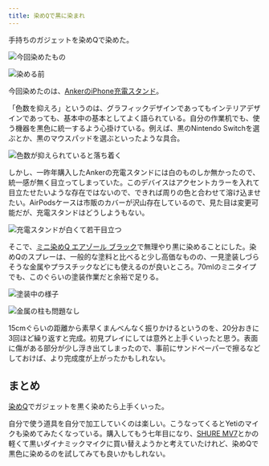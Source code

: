```yaml
---
title: 染めQで黒に染まれ
---
```

手持ちのガジェットを染めQで染めた。

![](https://lh4.googleusercontent.com/R6TxFr6p7N_RTNCrJg6NiZz-gRn9A-DrKHK8ryXn6eX5eaLNOykOHfIK7-pcuL21O0mXnJG_4bRYbXDn1s04X-_3I7PwspSOZFciT1ycwwdeJlJng-l30ngYGuyIb9ys-9ccBMY_MOT32F-IkQ "今回染めたもの")

![](https://lh4.googleusercontent.com/AzoY0ay7sLGAN3T1JT1s7TeIBdsF9EpUrMtnMGAzOZprv9n-Ht41T698BPFrtIPx5LHMBYiXYE8dGgGhq-LD7Hu3hM9mT8cTt3AIaHoXJKt1NMr-vfmAyiTC7fTAEVd_hikhvp0Qe0lvxO-l5w "染める前")

今回染めたのは、[AnkerのiPhone充電スタンド](https://r7kamura.com/articles/2021-09-06-anker-iphone-stand)。

「色数を抑えろ」というのは、グラフィックデザインであってもインテリアデザインであっても、基本中の基本としてよく語られている。自分の作業机でも、使う機器を黒色に統一するよう心掛けている。例えば、黒のNintendo Switchを選ぶとか、黒のマウスパッドを選ぶといったような具合。

![](https://lh3.googleusercontent.com/bwKCHphNRvlK8uxJma6OonnpFgwacmhVbKxLwA5ooNlrwbw7Uuwudx-hUWPSYPw-NmdwZQuj_2pSRz22REa9osDaj1_fz1ScVXJzzBt_4YnmziGwa-PTdbO3YweLeo05ZwAFCGCs2-E1VlfWaQ "色数が抑えられていると落ち着く")

しかし、一昨年購入したAnkerの充電スタンドには白のものしか無かったので、統一感が無く目立ってしまっていた。このデバイスはアクセントカラーを入れて目立たせたいような存在ではないので、できれば周りの色と合わせて溶け込ませたい。AirPodsケースは市販のカバーが沢山存在しているので、見た目は変更可能だが、充電スタンドはどうしようもない。

![](https://lh4.googleusercontent.com/DdKKRaJBPiDjm8Jgrg-SJr-moG8LHX4gMxfWEAi30mrcD1WF35mdzzNQIYU0-bZynl6SdeYemWdg6FyBCDyV2xgufpsp64LZk0iAwGUUQ-0lTq6C1C0H1H-YAieXJ5uD8KW-fTh5rM8tlBg89A "充電スタンドが白くて若干目立つ")

そこで、[ミニ染めQ エアゾール ブラック](https://www.amazon.co.jp/dp/B003QMFUKO)で無理やり黒に染めることにした。染めQのスプレーは、一般的な塗料と比べると少し高価なものの、一見塗装しづらそうな金属やプラスチックなどにも使えるのが良いところ。70mlのミニタイプでも、このぐらいの塗装作業だと余裕で足りる。

![](https://lh3.googleusercontent.com/T5bMYzGjzrIiqUgq1D4rRuk9b8Eo6gcSds8FCd8MSnd_0WYNILbFbmCmLYJIulkdYYbUxmXlgCnq_zXwne-TzJ3EwFu6m3vSdh3NlKWp1UDz2XxPznN8JvKPbGv1xa4dXKVRgM30xqtxq771Jg "塗装中の様子")

![](https://lh4.googleusercontent.com/U6mcLtZ0mPuC2UIUPRIB4Hr6xUMJK48BirIzlFu-4Uj3f5ZR6CHKusiI4UflGDt4UoSOrUh2SVuK93yjgX_3tWJilvfCbJ0EhyvglHf6pZ98FET8-pybNoAPr8UTrno8WVrat777BfAF5i0zXw "金属の柱も問題なし")

15cmぐらいの距離から素早くまんべんなく振りかけるというのを、20分おきに3回ほど繰り返すと完成。初見プレイにしては意外と上手くいったと思う。表面に傷がある部分が少し浮き出てしまったので、事前にサンドペーパーで擦るなどしておけば、より完成度が上がったかもしれない。

まとめ
---

[染めQ](https://www.amazon.co.jp/dp/B003QMFUKO)でガジェットを黒く染めたら上手くいった。

自分で使う道具を自分で加工していくのは楽しい。こうなってくるとYetiのマイクも染めてみたくなっている。購入してもう七年目になり、[SHURE MV7](https://www.amazon.co.jp/dp/B08KY7G1GV)とかの軽くて黒いダイナミックマイクに買い替えようかと考えていたけれど、染めQで黒色に染めるのを試してみても良いかもしれない。
